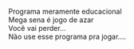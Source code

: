 Programa meramente educacional  
Mega sena é jogo de azar  
Você vai perder...  
Não use esse programa pra jogar....